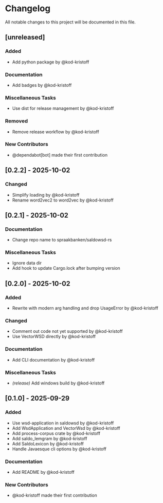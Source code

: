 # Changelog

All notable changes to this project will be documented in this file.

## [unreleased]

### Added

- Add python package by @kod-kristoff

### Documentation

- Add badges by @kod-kristoff

### Miscellaneous Tasks

- Use dist for release management by @kod-kristoff

### Removed

- Remove release workflow by @kod-kristoff

### New Contributors

- @dependabot[bot] made their first contribution

## [0.2.2] - 2025-10-02

### Changed

- Simplify loading by @kod-kristoff
- Rename word2vec2 to word2vec by @kod-kristoff

## [0.2.1] - 2025-10-02

### Documentation

- Change repo name to spraakbanken/saldowsd-rs

### Miscellaneous Tasks

- Ignore data dir
- Add hook to update Cargo.lock after bumping version

## [0.2.0] - 2025-10-02

### Added

- Rewrite with modern arg handling and drop UsageError by @kod-kristoff

### Changed

- Comment out code not yet supported by @kod-kristoff
- Use VectorWSD directly by @kod-kristoff

### Documentation

- Add CLI documentation by @kod-kristoff

### Miscellaneous Tasks

- _(release)_ Add windows build by @kod-kristoff

## [0.1.0] - 2025-09-29

### Added

- Use wsd-application in saldowsd by @kod-kristoff
- Add WsdApplication and VectorWsd by @kod-kristoff
- Add process-corpus crate by @kod-kristoff
- Add saldo_lemgram by @kod-kristoff
- Add SaldoLexicon by @kod-kristoff
- Handle Javaesque cli options by @kod-kristoff

### Documentation

- Add README by @kod-kristoff

### New Contributors

- @kod-kristoff made their first contribution
